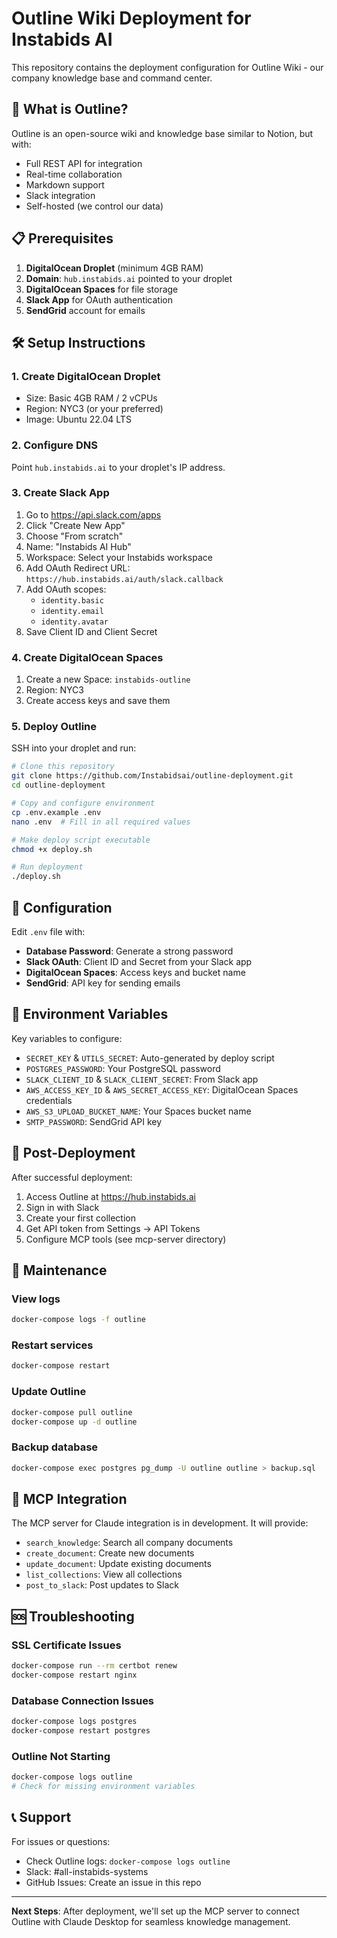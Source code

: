# Outline Wiki Deployment for Instabids AI

This repository contains the deployment configuration for Outline Wiki - our company knowledge base and command center.

## 🚀 What is Outline?

Outline is an open-source wiki and knowledge base similar to Notion, but with:
- Full REST API for integration
- Real-time collaboration
- Markdown support
- Slack integration
- Self-hosted (we control our data)

## 📋 Prerequisites

1. **DigitalOcean Droplet** (minimum 4GB RAM)
2. **Domain**: `hub.instabids.ai` pointed to your droplet
3. **DigitalOcean Spaces** for file storage
4. **Slack App** for OAuth authentication
5. **SendGrid** account for emails

## 🛠️ Setup Instructions

### 1. Create DigitalOcean Droplet

- Size: Basic 4GB RAM / 2 vCPUs
- Region: NYC3 (or your preferred)
- Image: Ubuntu 22.04 LTS

### 2. Configure DNS

Point `hub.instabids.ai` to your droplet's IP address.

### 3. Create Slack App

1. Go to https://api.slack.com/apps
2. Click "Create New App"
3. Choose "From scratch"
4. Name: "Instabids AI Hub"
5. Workspace: Select your Instabids workspace
6. Add OAuth Redirect URL: `https://hub.instabids.ai/auth/slack.callback`
7. Add OAuth scopes:
   - `identity.basic`
   - `identity.email`
   - `identity.avatar`
8. Save Client ID and Client Secret

### 4. Create DigitalOcean Spaces

1. Create a new Space: `instabids-outline`
2. Region: NYC3
3. Create access keys and save them

### 5. Deploy Outline

SSH into your droplet and run:

```bash
# Clone this repository
git clone https://github.com/Instabidsai/outline-deployment.git
cd outline-deployment

# Copy and configure environment
cp .env.example .env
nano .env  # Fill in all required values

# Make deploy script executable
chmod +x deploy.sh

# Run deployment
./deploy.sh
```

## 🔧 Configuration

Edit `.env` file with:

- **Database Password**: Generate a strong password
- **Slack OAuth**: Client ID and Secret from your Slack app
- **DigitalOcean Spaces**: Access keys and bucket name
- **SendGrid**: API key for sending emails

## 📝 Environment Variables

Key variables to configure:

- `SECRET_KEY` & `UTILS_SECRET`: Auto-generated by deploy script
- `POSTGRES_PASSWORD`: Your PostgreSQL password
- `SLACK_CLIENT_ID` & `SLACK_CLIENT_SECRET`: From Slack app
- `AWS_ACCESS_KEY_ID` & `AWS_SECRET_ACCESS_KEY`: DigitalOcean Spaces credentials
- `AWS_S3_UPLOAD_BUCKET_NAME`: Your Spaces bucket name
- `SMTP_PASSWORD`: SendGrid API key

## 🚀 Post-Deployment

After successful deployment:

1. Access Outline at https://hub.instabids.ai
2. Sign in with Slack
3. Create your first collection
4. Get API token from Settings → API Tokens
5. Configure MCP tools (see mcp-server directory)

## 🔄 Maintenance

### View logs
```bash
docker-compose logs -f outline
```

### Restart services
```bash
docker-compose restart
```

### Update Outline
```bash
docker-compose pull outline
docker-compose up -d outline
```

### Backup database
```bash
docker-compose exec postgres pg_dump -U outline outline > backup.sql
```

## 🔌 MCP Integration

The MCP server for Claude integration is in development. It will provide:

- `search_knowledge`: Search all company documents
- `create_document`: Create new documents
- `update_document`: Update existing documents
- `list_collections`: View all collections
- `post_to_slack`: Post updates to Slack

## 🆘 Troubleshooting

### SSL Certificate Issues
```bash
docker-compose run --rm certbot renew
docker-compose restart nginx
```

### Database Connection Issues
```bash
docker-compose logs postgres
docker-compose restart postgres
```

### Outline Not Starting
```bash
docker-compose logs outline
# Check for missing environment variables
```

## 📞 Support

For issues or questions:
- Check Outline logs: `docker-compose logs outline`
- Slack: #all-instabids-systems
- GitHub Issues: Create an issue in this repo

---

**Next Steps**: After deployment, we'll set up the MCP server to connect Outline with Claude Desktop for seamless knowledge management.
